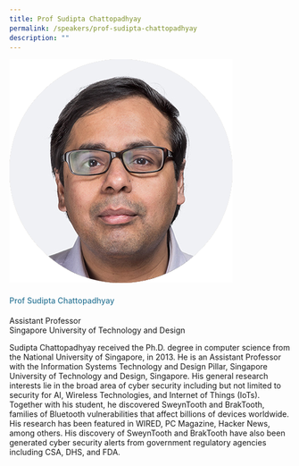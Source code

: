 ```yaml
---
title: Prof Sudipta Chattopadhyay
permalink: /speakers/prof-sudipta-chattopadhyay
description: ""
---
```

<div class="row">
<div class="col is-3"><img src="/images/Speakers/Sudipta Chattopadhyay.png" /></div>
<div class="col is-9 speaker-details">
<h4>Prof Sudipta Chattopadhyay</h4>
<p>Assistant Professor<br>Singapore University of Technology and Design</p>
<p>Sudipta Chattopadhyay received the Ph.D. degree in computer science from the National University of Singapore, in 2013. He is an Assistant Professor with the Information Systems Technology and Design Pillar, Singapore University of Technology and Design, Singapore. His general research interests lie in the broad area of cyber security including but not limited to security for AI, Wireless Technologies, and Internet of Things (IoTs). Together with his student, he discovered SweynTooth and BrakTooth, families of Bluetooth vulnerabilities that affect billions of devices worldwide. His research has been featured in WIRED, PC Magazine, Hacker News, among others. His discovery of SweynTooth and BrakTooth have also been generated cyber security alerts from government regulatory agencies including CSA, DHS, and FDA.</p>
</div>
</div>
<style type="text/css"> 
.is-left{
text-align: left;
}
h4{
font-weight: 500; 
color: #337B9A !important;
}
.speaker-details p { text-align: justified; }
</style>